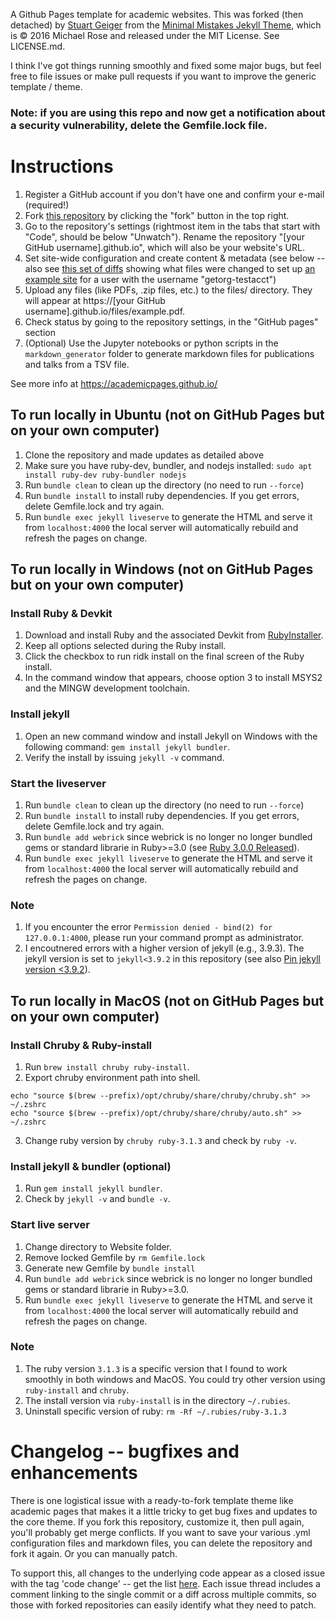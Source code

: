 A Github Pages template for academic websites. This was forked (then detached) by [Stuart Geiger](https://github.com/staeiou) from the [Minimal Mistakes Jekyll Theme](https://mmistakes.github.io/minimal-mistakes/), which is © 2016 Michael Rose and released under the MIT License. See LICENSE.md.

I think I've got things running smoothly and fixed some major bugs, but feel free to file issues or make pull requests if you want to improve the generic template / theme.

### Note: if you are using this repo and now get a notification about a security vulnerability, delete the Gemfile.lock file. 

# Instructions

1. Register a GitHub account if you don't have one and confirm your e-mail (required!)
1. Fork [this repository](https://github.com/academicpages/academicpages.github.io) by clicking the "fork" button in the top right. 
1. Go to the repository's settings (rightmost item in the tabs that start with "Code", should be below "Unwatch"). Rename the repository "[your GitHub username].github.io", which will also be your website's URL.
1. Set site-wide configuration and create content & metadata (see below -- also see [this set of diffs](http://archive.is/3TPas) showing what files were changed to set up [an example site](https://getorg-testacct.github.io) for a user with the username "getorg-testacct")
1. Upload any files (like PDFs, .zip files, etc.) to the files/ directory. They will appear at https://[your GitHub username].github.io/files/example.pdf.  
1. Check status by going to the repository settings, in the "GitHub pages" section
1. (Optional) Use the Jupyter notebooks or python scripts in the `markdown_generator` folder to generate markdown files for publications and talks from a TSV file.

See more info at https://academicpages.github.io/

## To run locally in Ubuntu  (not on GitHub Pages but on your own computer)

1. Clone the repository and made updates as detailed above
1. Make sure you have ruby-dev, bundler, and nodejs installed: `sudo apt install ruby-dev ruby-bundler nodejs`
1. Run `bundle clean` to clean up the directory (no need to run `--force`)
1. Run `bundle install` to install ruby dependencies. If you get errors, delete Gemfile.lock and try again.
1. Run `bundle exec jekyll liveserve` to generate the HTML and serve it from `localhost:4000` the local server will automatically rebuild and refresh the pages on change.

## To run locally in Windows (not on GitHub Pages but on your own computer)

### Install Ruby & Devkit
1. Download and install Ruby and the associated Devkit from [RubyInstaller](https://rubyinstaller.org/downloads/).
1. Keep all options selected during the Ruby install.
1. Click the checkbox to run ridk install on the final screen of the Ruby install.
1. In the command window that appears, choose option 3 to install MSYS2 and the MINGW development toolchain.


### Install jekyll
1. Open an new command window and install Jekyll on Windows with the following command: `gem install jekyll bundler`.
1. Verify the install by issuing `jekyll -v` command.

### Start the liveserver
1. Run `bundle clean` to clean up the directory (no need to run `--force`)
1. Run `bundle install` to install ruby dependencies. If you get errors, delete Gemfile.lock and try again.
1. Run `bundle add webrick` since webrick is no longer no longer bundled gems or standard librarie in Ruby>=3.0 (see [Ruby 3.0.0 Released](https://www.ruby-lang.org/en/news/2020/12/25/ruby-3-0-0-released/)).
1. Run `bundle exec jekyll liveserve` to generate the HTML and serve it from `localhost:4000` the local server will automatically rebuild and refresh the pages on change. 

### Note
1. If you encounter the error `Permission denied - bind(2) for 127.0.0.1:4000`, please run your command prompt as administrator.
2. I encoutnered errors with a higher version of jekyll (e.g., 3.9.3). The jekyll version is set to `jekyll<3.9.2` in this repository (see also [Pin jekyll version <3.9.2](https://github.com/academicpages/academicpages.github.io/pull/944/commits/afefb7c37f89305063ce8fff39c4bf407d0120ac)).

## To run locally in MacOS (not on GitHub Pages but on your own computer)
### Install Chruby & Ruby-install
1. Run `brew install chruby ruby-install`.
2. Export chruby environment path into shell.
```
echo "source $(brew --prefix)/opt/chruby/share/chruby/chruby.sh" >> ~/.zshrc
echo "source $(brew --prefix)/opt/chruby/share/chruby/auto.sh" >> ~/.zshrc
```
3. Change ruby version by `chruby ruby-3.1.3` and check by `ruby -v`.

### Install jekyll & bundler (optional)
1. Run `gem install jekyll bundler`.
2. Check by `jekyll -v` and `bundle -v`.

### Start live server
1. Change directory to Website folder.
2. Remove locked Gemfile by `rm Gemfile.lock`
3. Generate new Gemfile by `bundle install`
4. Run `bundle add webrick` since webrick is no longer no longer bundled gems or standard librarie in Ruby>=3.0.
5. Run `bundle exec jekyll liveserve` to generate the HTML and serve it from `localhost:4000` the local server will automatically rebuild and refresh the pages on change. 

### Note
1. The ruby version `3.1.3` is a specific version that I found to work smoothly in both windows and MacOS. You could try other version using `ruby-install` and `chruby`.
2. The install version via `ruby-install` is in the directory `~/.rubies`.
3. Uninstall specific version of ruby: `rm -Rf ~/.rubies/ruby-3.1.3`

# Changelog -- bugfixes and enhancements

There is one logistical issue with a ready-to-fork template theme like academic pages that makes it a little tricky to get bug fixes and updates to the core theme. If you fork this repository, customize it, then pull again, you'll probably get merge conflicts. If you want to save your various .yml configuration files and markdown files, you can delete the repository and fork it again. Or you can manually patch. 

To support this, all changes to the underlying code appear as a closed issue with the tag 'code change' -- get the list [here](https://github.com/academicpages/academicpages.github.io/issues?q=is%3Aclosed%20is%3Aissue%20label%3A%22code%20change%22%20). Each issue thread includes a comment linking to the single commit or a diff across multiple commits, so those with forked repositories can easily identify what they need to patch.
